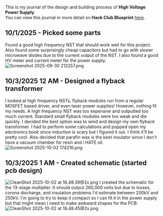 <!--
  ===================    !!READ THIS NOTICE!!   ====================
  DO NOT edit this file manually. Your changes WILL BE OVERWRITTEN!
  This journal is auto generated and updated by Hack Club Blueprint.
  To edit this file, please edit your journal entries on Blueprint.
  ==================================================================
-->

This is my journal of the design and building process of **High Voltage Power Supply**.  
You can view this journal in more detail on **Hack Club Blueprint** [here](https://blueprint.hackclub.com/projects/17).


## 10/1/2025 - Picked some parts  

Found a good high frequency NST that should work well for this project. Also found some surprisingly cheap capacitors but had to go with slower microwave diodes due to the current output of the NST. I also found a good HV meter and current meter for the power supply. ![Screenshot 2025-09-30 212257.png](https://blueprint.hackclub.com/user-attachments/blobs/redirect/eyJfcmFpbHMiOnsiZGF0YSI6ODQsInB1ciI6ImJsb2JfaWQifX0=--03adf19aa85471e2b0c97838b2031c4353bfc420/Screenshot%202025-09-30%20212257.png)
  

## 10/3/2025 12 AM - Designed a flyback transformer  

I looked at high frequency NSTs, flyback modules run from a regular MOSFET based driver, and even laser power supplies! However, nothing fit my needs. A high frequency NST was too expensive and outputted too much current. Standard small flyback modules were too weak and die quickly. I decided the best option was to wind and design my own flyback transformer. I had to perform some calculations and popped open my electronics book since induction is scary but I figured it out. I think it'll be pretty cool. Also decided that parafin wax is the best insulator since I don't have a vacuum chamber for resin and i HATE oil. ![Screenshot 2025-10-02 174216.png](https://blueprint.hackclub.com/user-attachments/blobs/redirect/eyJfcmFpbHMiOnsiZGF0YSI6MTMxLCJwdXIiOiJibG9iX2lkIn19--c9cbeee6adcd015d52afd89f6bc3704aa1fca86f/Screenshot%202025-10-02%20174216.png)
  

## 10/3/2025 1 AM - Created schematic (started pcb design)  

![CleanShot 2025-10-02 at 18.48.39@2x.png](https://blueprint.hackclub.com/user-attachments/blobs/redirect/eyJfcmFpbHMiOnsiZGF0YSI6MTMzLCJwdXIiOiJibG9iX2lkIn19--ae322957a9ca731a68130513ec67999b7c3f6dcb/CleanShot%202025-10-02%20at%2018.48.39%402x.png)
I created the schematic for the 13-stage multiplier. It should output 260,000 volts but due to losses, corona discharge, and insulation problems I'd estimate between 200kV and 250kV. I'm going to try to keep it compact so I can fit it in the power supply but that might mean I need to make awkward shapes for the PCB.![CleanShot 2025-10-02 at 18.48.45@2x.png](https://blueprint.hackclub.com/user-attachments/blobs/redirect/eyJfcmFpbHMiOnsiZGF0YSI6MTMyLCJwdXIiOiJibG9iX2lkIn19--bf58c8bec4c0d2cef286c2d58b24042fd497990c/CleanShot%202025-10-02%20at%2018.48.45%402x.png)
  

